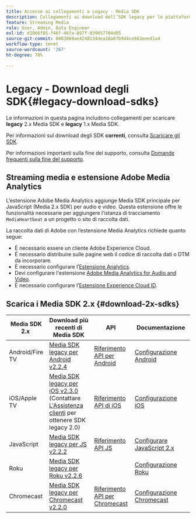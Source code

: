 ```yaml
---
title: Accesso ai collegamenti a Legacy - Media SDK
description: Collegamenti ai download dell’SDK legacy per le piattaforme disponibili, inclusi Android, iOS, JavaScript, Chromecast e Roku.
feature: Streaming Media
role: User, Admin, Data Engineer
exl-id: d1066f05-f46f-46fa-897f-039657704d05
source-git-commit: 0083869ae4248134dea18a87b9d4ce563eeed1a4
workflow-type: tm+mt
source-wordcount: '267'
ht-degree: 70%

---
```


# Legacy - Download degli SDK{#legacy-download-sdks}

Le informazioni in questa pagina includono collegamenti per scaricare **legacy** 2.x Media SDK e **legacy** 1.x Media SDK.

Per informazioni sul download degli SDK **correnti**, consulta [Scaricare gli SDK](/help/getting-started/download-sdks.md).

Per informazioni importanti sulla fine del supporto, consulta [Domande frequenti sulla fine del supporto](/help/additional-resources/end-of-support-faqs.md).

## Streaming media e estensione Adobe Media Analytics

L’estensione Adobe Media Analytics aggiunge Media SDK principale per JavaScript (Media 2.x SDK) per audio e video. Questa estensione offre le funzionalità necessarie per aggiungere l’istanza di tracciamento `MediaHeartbeat` a un progetto o sito di raccolta dati.

La raccolta dati di Adobe con l’estensione Media Analytics richiede quanto segue:
* È necessario essere un cliente Adobe Experience Cloud.
* È necessario distribuire sulle pagine web il codice di raccolta dati o DTM da incorporare.
* È necessario configurare l’[Estensione Analytics](https://experienceleague.adobe.com/docs/experience-platform/tags/extensions/adobe/analytics/overview.html?lang=it).
* Devi configurare l&#39;estensione [Adobe Media Analytics for Audio and Video](https://experienceleague.adobe.com/docs/experience-platform/tags/extensions/client/media-analytics/overview.html?lang=it).
* È necessario configurare l’[Estensione Experience Cloud ID](https://experienceleague.adobe.com/docs/experience-platform/tags/extensions/adobe/id-service/overview.html?lang=it).

## Scarica i Media SDK 2.x {#download-2x-sdks}

| Media SDK 2.x  | Download più recenti di Media SDK |  API   |  Documentazione  |
| --- | --- | --- | --- |
| Android/Fire TV | [Media SDK legacy per Android v2.2.4](https://github.com/Adobe-Marketing-Cloud/media-sdks/releases/tag/android-v2.2.4) | [Riferimento API per Android](https://adobe-marketing-cloud.github.io/media-sdks/reference/android/) | [Configurazione Android](/help/legacy/media-sdk/setup/set-up-android.md) |
| iOS/Apple TV | [Media SDK legacy per iOS v2.3.0](https://github.com/Adobe-Marketing-Cloud/media-sdks/releases/tag/ios-v2.3.0) (Contattare [L&#39;Assistenza clienti](https://helpx.adobe.com/it/marketing-cloud/contact-support.html) per ottenere SDK legacy 2.0) | [Riferimento API di iOS](https://adobe-marketing-cloud.github.io/media-sdks/reference/ios/) | [Configurazione iOS](/help/legacy/media-sdk/setup/set-up-ios.md) |
| JavaScript | [Media SDK legacy per JS v2.2.2](https://github.com/Adobe-Marketing-Cloud/media-sdks/releases/tag/js-v2.2.2) | [Riferimento API JS](https://adobe-marketing-cloud.github.io/media-sdks/reference/javascript/) | [Configurare JavaScript 2.x](/help/legacy/media-sdk/setup/setup-javascript/set-up-js-2.md) |
| Roku | [Media SDK legacy per Roku v2.2.6](https://github.com/Adobe-Marketing-Cloud/media-sdks/releases/tag/roku-v2.2.6) | | [Configurazione Roku](/help/implementation/media-sdk/setup/set-up-roku.md) |
| Chromecast | [Media SDK legacy per Chromecast v2.2.0](https://github.com/Adobe-Marketing-Cloud/media-sdks/releases/tag/chromecast-v2.2.0) | [Riferimento API per Chromecast](https://adobe-marketing-cloud.github.io/media-sdks/reference/chromecast/) | [Configurazione Chromecast](/help/implementation/media-sdk/setup/set-up-chromecast.md) |
